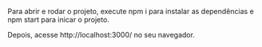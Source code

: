
Para abrir e rodar o projeto, execute npm i para instalar as dependências e npm start para inicar o projeto.

Depois, acesse http://localhost:3000/ no seu navegador.
